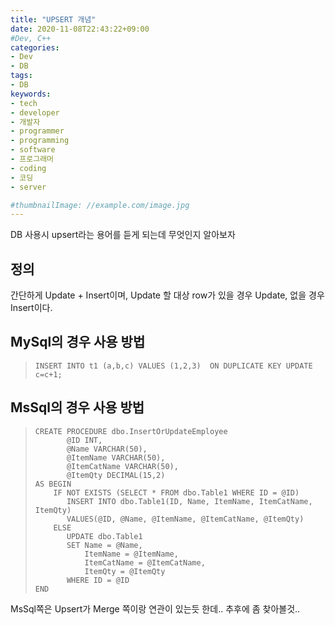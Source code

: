 ```yaml
---
title: "UPSERT 개념"
date: 2020-11-08T22:43:22+09:00
#Dev, C++
categories:
- Dev
- DB
tags:
- DB
keywords:
- tech
- developer
- 개발자
- programmer
- programming
- software
- 프로그래머
- coding
- 코딩
- server

#thumbnailImage: //example.com/image.jpg
---
```


DB 사용시 upsert라는 용어를 듣게 되는데 무엇인지 알아보자

<!--more-->

## 정의

간단하게 Update + Insert이며, Update 할 대상 row가 있을 경우 Update, 없을 경우 Insert이다.



## MySql의 경우 사용 방법

> ```mysql
> INSERT INTO t1 (a,b,c) VALUES (1,2,3)  ON DUPLICATE KEY UPDATE c=c+1;
> ```



## MsSql의 경우 사용 방법

> ```mssql
> CREATE PROCEDURE dbo.InsertOrUpdateEmployee
>        @ID INT,
>        @Name VARCHAR(50),
>        @ItemName VARCHAR(50),  
>        @ItemCatName VARCHAR(50),
>        @ItemQty DECIMAL(15,2)
> AS BEGIN
>     IF NOT EXISTS (SELECT * FROM dbo.Table1 WHERE ID = @ID)
>        INSERT INTO dbo.Table1(ID, Name, ItemName, ItemCatName, ItemQty)
>        VALUES(@ID, @Name, @ItemName, @ItemCatName, @ItemQty)
>     ELSE
>        UPDATE dbo.Table1
>        SET Name = @Name,
>            ItemName = @ItemName,
>            ItemCatName = @ItemCatName,
>            ItemQty = @ItemQty
>        WHERE ID = @ID
> END
> ```



MsSql쪽은 Upsert가 Merge 쪽이랑 연관이 있는듯 한데.. 추후에 좀 찾아볼것..